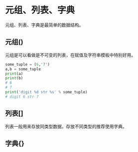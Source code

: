 # 元组、列表、字典

元组、列表、字典是最简单的数据结构。

## 元组()

元组是可以看做是不可变的列表，在赋值及字符串模板中特别好用。

```python
some_tuple = (6,'7')
a,b = some_tuple
print(a)
print(b)
# 6
# 7
print('digit %d str %s' % some_tuple)
# digit 6 str 7
```

## 列表[]

列表一般用来存放同类型数据，存放不同类型的推荐使用字典。

## 字典{}